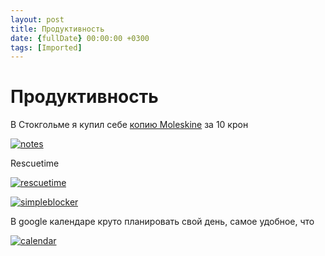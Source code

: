 ```yaml
---
layout: post
title: Продуктивность
date: {fullDate} 00:00:00 +0300
tags: [Imported]
---
```

# Продуктивность

В Стокгольме я купил себе [копию Moleskine](http://www.moleskinerussia.ru/catalogue/notebooks/classic6/qp012.htm) за 10 крон

[![notes](https://vlaim.s3.amazonaws.com/uploads/2016/10/notes-1024x768.jpg)](https://vlaim.s3.amazonaws.com/uploads/2016/10/notes.jpg)

Rescuetime

[![rescuetime](https://vlaim.s3.amazonaws.com/uploads/2016/10/rescuetime-1024x581.png)](https://vlaim.s3.amazonaws.com/uploads/2016/10/rescuetime.png)

[![simpleblocker](https://vlaim.s3.amazonaws.com/uploads/2016/10/simpleblocker-1024x588.png)](https://vlaim.s3.amazonaws.com/uploads/2016/10/simpleblocker.png)

В google календаре круто планировать свой день, самое удобное, что

[![calendar](https://vlaim.s3.amazonaws.com/uploads/2016/10/calendar-1024x509.png)](https://vlaim.s3.amazonaws.com/uploads/2016/10/calendar.png)